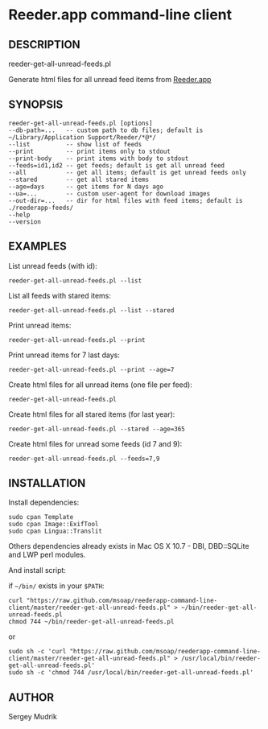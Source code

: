 Reeder.app command-line client
==============================

DESCRIPTION
-----------

reeder-get-all-unread-feeds.pl

Generate html files for all unread feed items from [Reeder.app](http://reederapp.com/mac/)

SYNOPSIS
--------

    reeder-get-all-unread-feeds.pl [options]
    --db-path=...   -- custom path to db files; default is ~/Library/Application Support/Reeder/*@*/
    --list          -- show list of feeds
    --print         -- print items only to stdout
    --print-body    -- print items with body to stdout
    --feeds=id1,id2 -- get feeds; default is get all unread feed
    --all           -- get all items; default is get unread feeds only
    --stared        -- get all stared items
    --age=days      -- get items for N days ago
    --ua=...        -- custom user-agent for download images
    --out-dir=...   -- dir for html files with feed items; default is ./reederapp-feeds/
    --help
    --version

EXAMPLES
--------

List unread feeds (with id):

    reeder-get-all-unread-feeds.pl --list

List all feeds with stared items:

    reeder-get-all-unread-feeds.pl --list --stared

Print unread items:

    reeder-get-all-unread-feeds.pl --print

Print unread items for 7 last days:

    reeder-get-all-unread-feeds.pl --print --age=7

Create html files for all unread items (one file per feed):

    reeder-get-all-unread-feeds.pl

Create html files for all stared items (for last year):

    reeder-get-all-unread-feeds.pl --stared --age=365

Create html files for unread some feeds (id 7 and 9):

    reeder-get-all-unread-feeds.pl --feeds=7,9

INSTALLATION
------------
Install dependencies:

    sudo cpan Template
    sudo cpan Image::ExifTool
    sudo cpan Lingua::Translit

Others dependencies already exists in Mac OS X 10.7 - DBI, DBD::SQLite and LWP perl modules.

And install script:

if `~/bin/` exists in your `$PATH`:

    curl "https://raw.github.com/msoap/reederapp-command-line-client/master/reeder-get-all-unread-feeds.pl" > ~/bin/reeder-get-all-unread-feeds.pl
    chmod 744 ~/bin/reeder-get-all-unread-feeds.pl

or

    sudo sh -c 'curl "https://raw.github.com/msoap/reederapp-command-line-client/master/reeder-get-all-unread-feeds.pl" > /usr/local/bin/reeder-get-all-unread-feeds.pl'
    sudo sh -c 'chmod 744 /usr/local/bin/reeder-get-all-unread-feeds.pl'

AUTHOR
------
Sergey Mudrik
